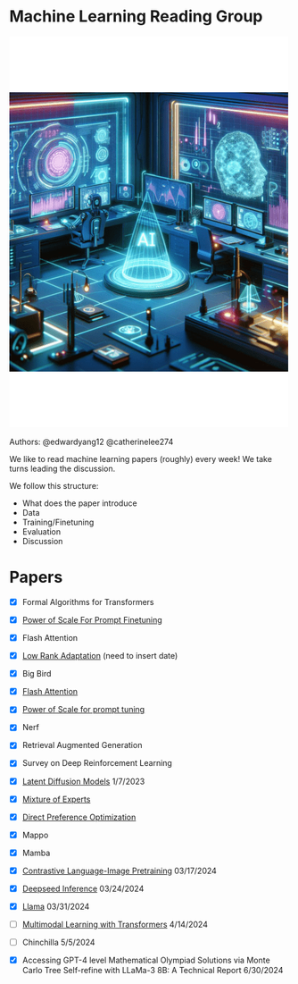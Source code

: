 # Machine Learning Reading Group
![image](images/readmeImage.png)


Authors: @edwardyang12 @catherinelee274

We like to read machine learning papers (roughly) every week! We take turns leading the discussion.


We follow this structure: 
- What does the paper introduce
- Data 
- Training/Finetuning
- Evaluation
- Discussion


# Papers 
- [x] Formal Algorithms for Transformers
- [x] [Power of Scale For Prompt Finetuning](https://arxiv.org/abs/2104.08691)
- [x] Flash Attention
- [x] [Low Rank Adaptation](https://arxiv.org/abs/2106.09685) (need to insert date)
- [x] Big Bird
- [x] [Flash Attention](https://arxiv.org/abs/2205.14135)
- [x] [Power of Scale for prompt tuning](https://arxiv.org/abs/2104.08691)
- [x] Nerf
- [x] Retrieval Augmented Generation
- [x] Survey on Deep Reinforcement Learning
- [x] [Latent Diffusion Models](https://arxiv.org/abs/2112.10752) 1/7/2023
- [x] [Mixture of Experts]()
- [x] [Direct Preference Optimization](https://arxiv.org/abs/2305.18290)
- [x] Mappo
- [x] Mamba
- [x] [Contrastive Language-Image Pretraining](https://arxiv.org/abs/2103.00020) 03/17/2024
- [x] [Deepseed Inference](https://arxiv.org/abs/2207.00032) 03/24/2024
- [x] [Llama](https://arxiv.org/abs/2302.13971) 03/31/2024
- [ ] [Multimodal Learning with Transformers](https://arxiv.org/abs/2206.06488) 4/14/2024
- [ ] Chinchilla 5/5/2024
- [x] Accessing GPT-4 level Mathematical Olympiad Solutions via Monte Carlo Tree Self-refine with LLaMa-3 8B: A Technical Report 6/30/2024

